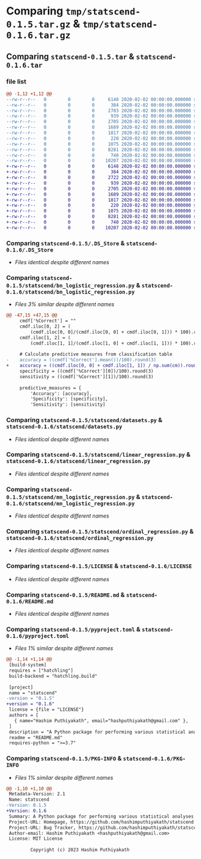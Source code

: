 # Comparing `tmp/statscend-0.1.5.tar.gz` & `tmp/statscend-0.1.6.tar.gz`

## Comparing `statscend-0.1.5.tar` & `statscend-0.1.6.tar`

### file list

```diff
@@ -1,12 +1,12 @@
--rw-r--r--   0        0        0     6148 2020-02-02 00:00:00.000000 statscend-0.1.5/.DS_Store
--rw-r--r--   0        0        0      384 2020-02-02 00:00:00.000000 statscend-0.1.5/statscend/__init__.py
--rw-r--r--   0        0        0     2703 2020-02-02 00:00:00.000000 statscend-0.1.5/statscend/bn_logistic_regression.py
--rw-r--r--   0        0        0      939 2020-02-02 00:00:00.000000 statscend-0.1.5/statscend/datasets.py
--rw-r--r--   0        0        0     2705 2020-02-02 00:00:00.000000 statscend-0.1.5/statscend/linear_regression.py
--rw-r--r--   0        0        0     1689 2020-02-02 00:00:00.000000 statscend-0.1.5/statscend/mn_logistic_regression.py
--rw-r--r--   0        0        0     1817 2020-02-02 00:00:00.000000 statscend-0.1.5/statscend/ordinal_regression.py
--rw-r--r--   0        0        0      220 2020-02-02 00:00:00.000000 statscend-0.1.5/.gitignore
--rw-r--r--   0        0        0     1075 2020-02-02 00:00:00.000000 statscend-0.1.5/LICENSE
--rw-r--r--   0        0        0     8281 2020-02-02 00:00:00.000000 statscend-0.1.5/README.md
--rw-r--r--   0        0        0      740 2020-02-02 00:00:00.000000 statscend-0.1.5/pyproject.toml
--rw-r--r--   0        0        0    10207 2020-02-02 00:00:00.000000 statscend-0.1.5/PKG-INFO
+-rw-r--r--   0        0        0     6148 2020-02-02 00:00:00.000000 statscend-0.1.6/.DS_Store
+-rw-r--r--   0        0        0      384 2020-02-02 00:00:00.000000 statscend-0.1.6/statscend/__init__.py
+-rw-r--r--   0        0        0     2722 2020-02-02 00:00:00.000000 statscend-0.1.6/statscend/bn_logistic_regression.py
+-rw-r--r--   0        0        0      939 2020-02-02 00:00:00.000000 statscend-0.1.6/statscend/datasets.py
+-rw-r--r--   0        0        0     2705 2020-02-02 00:00:00.000000 statscend-0.1.6/statscend/linear_regression.py
+-rw-r--r--   0        0        0     1689 2020-02-02 00:00:00.000000 statscend-0.1.6/statscend/mn_logistic_regression.py
+-rw-r--r--   0        0        0     1817 2020-02-02 00:00:00.000000 statscend-0.1.6/statscend/ordinal_regression.py
+-rw-r--r--   0        0        0      220 2020-02-02 00:00:00.000000 statscend-0.1.6/.gitignore
+-rw-r--r--   0        0        0     1075 2020-02-02 00:00:00.000000 statscend-0.1.6/LICENSE
+-rw-r--r--   0        0        0     8281 2020-02-02 00:00:00.000000 statscend-0.1.6/README.md
+-rw-r--r--   0        0        0      740 2020-02-02 00:00:00.000000 statscend-0.1.6/pyproject.toml
+-rw-r--r--   0        0        0    10207 2020-02-02 00:00:00.000000 statscend-0.1.6/PKG-INFO
```

### Comparing `statscend-0.1.5/.DS_Store` & `statscend-0.1.6/.DS_Store`

 * *Files identical despite different names*

### Comparing `statscend-0.1.5/statscend/bn_logistic_regression.py` & `statscend-0.1.6/statscend/bn_logistic_regression.py`

 * *Files 3% similar despite different names*

```diff
@@ -47,15 +47,15 @@
     cmdf['%Correct'] = ""
     cmdf.iloc[0, 2] = (
         (cmdf.iloc[0, 0]/(cmdf.iloc[0, 0] + cmdf.iloc[0, 1])) * 100).round(3)
     cmdf.iloc[1, 2] = (
         (cmdf.iloc[1, 1]/(cmdf.iloc[1, 0] + cmdf.iloc[1, 1])) * 100).round(3)
 
     # Calculate predictive measures from classification table
-    accuracy = ((cmdf['%Correct'].mean())/100).round(3)
+    accuracy = ((cmdf.iloc[0, 0] + cmdf.iloc[1, 1]) / np.sum(cm)).round(3)
     specificity = ((cmdf['%Correct'][0])/100).round(3)
     sensitivity = ((cmdf['%Correct'][1])/100).round(3)
 
     predictive_measures = {
         'Accuracy': [accuracy],
         'Specificity': [specificity],
         'Sensitivity': [sensitivity]
```

### Comparing `statscend-0.1.5/statscend/datasets.py` & `statscend-0.1.6/statscend/datasets.py`

 * *Files identical despite different names*

### Comparing `statscend-0.1.5/statscend/linear_regression.py` & `statscend-0.1.6/statscend/linear_regression.py`

 * *Files identical despite different names*

### Comparing `statscend-0.1.5/statscend/mn_logistic_regression.py` & `statscend-0.1.6/statscend/mn_logistic_regression.py`

 * *Files identical despite different names*

### Comparing `statscend-0.1.5/statscend/ordinal_regression.py` & `statscend-0.1.6/statscend/ordinal_regression.py`

 * *Files identical despite different names*

### Comparing `statscend-0.1.5/LICENSE` & `statscend-0.1.6/LICENSE`

 * *Files identical despite different names*

### Comparing `statscend-0.1.5/README.md` & `statscend-0.1.6/README.md`

 * *Files identical despite different names*

### Comparing `statscend-0.1.5/pyproject.toml` & `statscend-0.1.6/pyproject.toml`

 * *Files 1% similar despite different names*

```diff
@@ -1,14 +1,14 @@
 [build-system]
 requires = ["hatchling"]
 build-backend = "hatchling.build"
 
 [project]
 name = "statscend"
-version = "0.1.5"
+version = "0.1.6"
 license = {file = "LICENSE"}
 authors = [
   { name="Hashim Puthiyakath", email="hashputhiyakath@gmail.com" },
 ]
 description = "A Python package for performing various statistical analyses"
 readme = "README.md"
 requires-python = ">=3.7"
```

### Comparing `statscend-0.1.5/PKG-INFO` & `statscend-0.1.6/PKG-INFO`

 * *Files 1% similar despite different names*

```diff
@@ -1,10 +1,10 @@
 Metadata-Version: 2.1
 Name: statscend
-Version: 0.1.5
+Version: 0.1.6
 Summary: A Python package for performing various statistical analyses
 Project-URL: Homepage, https://github.com/hashimputhiyakath/statscend
 Project-URL: Bug Tracker, https://github.com/hashimputhiyakath/statscend/issues
 Author-email: Hashim Puthiyakath <hashputhiyakath@gmail.com>
 License: MIT License
         
         Copyright (c) 2023 Hashim Puthiyakath
```

